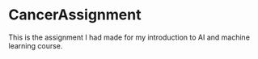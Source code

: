 # CancerAssignment
This is the assignment I had made for my introduction to AI and machine learning course.
